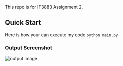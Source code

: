 This repo is for IT3883 Assignment 2.
## Quick Start
Here is how your can execute my code
```python main.py```
### Output Screenshot
![output image](Figures/screenshot1.png)
